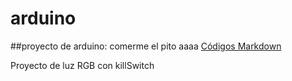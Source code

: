 # arduino
##proyecto de arduino: comerme el pito aaaa
[Códigos Markdown](https://guides.github.com/pdfs/markdown-cheatsheet-online.pdf)


Proyecto de luz RGB con killSwitch 
